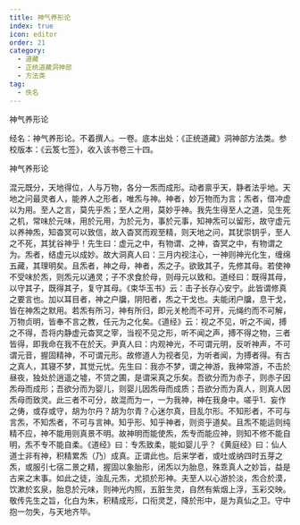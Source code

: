 ```yaml
---
title: 神气养形论
index: true
icon: editor
order: 21
category:
  - 道藏
  - 正统道藏洞神部
  - 方法类
tag:
  - 佚名
---
```


神气养形论  

经名：神气养形论。不着撰人。一卷。底本出处：《正统道藏》洞神部方法类。参校版本：《云笈七签》，收入该书卷三十四。  

神气养形论  

混元既分，天地得位，人与万物，各分一炁而成形。动者禀乎天，静者法乎地。天地之问最灵者人，能养人之形者，唯炁与神。神者，妙万物而为言；炁者，借冲虚以为用。至人之言，莫先乎炁；至人之用，莫妙乎神。我先生得至人之道，见生死之机，常味於元味，用於元用，为於元为，事於元事，知神炁可以留形，故守虚元以养神炁，知杳冥可以致信，故入杳冥而观至精，则天地之问，其犹崇钥乎，至人之不死，其犹谷神乎！先生曰：虚元之中，有物谓、之神，杳冥之中，有物谓之为。炁者，结虚元以成妙。故大洞真人曰：三月内视注心，一神则神光化生，缠绵五藏，其理明矣。且炁者，神之母，神者，炁之子。欲致其子，先修其母。若使神不受味於炁，则炁元以通灵；子不求食於母，则母元以致和。道经曰：既得其母，以守其子，既得其子，复守其母。《束华玉书》云：击子长存心安宁。此皆谓修真之要言也。加以耳目者，神之户牖，阴阳者，炁之干戈也。夫能闭户牖，息干戈，皆在神炁之默用。若炁有所习，神有所归，即元关枪而不可开，元绳约而不可解，万物贞明，皆奉不言之教，任元为之化矣。《道经》云：视之不见，听之不闻，搏之不得，吾将内静虚元杳冥之宰，当视不见之形，听不闻之声，搏不得之物，三者皆得，即我命在我不在於天。尹真人曰：内观神光，不可谓元明，反听神声，不可谓元音，握固精神，不可谓元形。故修道人为视者见，为听者闻，为搏者得。有古之真人，其寝不梦，其觉元忧。先生曰：我亦不梦，谓之神游，我神常游，不击於昼夜，独处於逍遥之墟，不贷之圃，是谓采真之乐矣。吾欲分而为赤子，则赤子因炁母而成形；吾欲分而为婴儿，则婴儿因炁母而成质；吾欲分而为真人，则真人因炁母而致灵。此三者不可分，故混而为一，一为我神，神在我身中。嗟乎1．妄作之俦，或存或守，胡为尔丹？胡为尔青？心迷尔真，目乱尔形。不知形者，不可与言炁，不知炁者，不可与言神。知乎形、知乎神者，则资乎道矣。且炁不能运则纯精不应，神不能用则真景不明。故神明而能使炁，炁专而能应神，则知不修不能自明，炁不专不能自柔。《道经》曰：专炁致柔，能如婴儿乎？《黄庭经》曰：仙人道士非有神，积精累炁（乃）成真。正谓此也。后来学者，或吐或纳四时五芽之炁，或服引七宿二景之精，握固以象胎形，闭炁以为胎息，殊乖真人之妙旨，益是古来之末事。如此之徒，浊乱元炁，尤损於形神。夫至人以心游於淡，炁合於漠，饮漱於玄泉，胎息於元味，则神光内照，五脏生灵，自然有紫烟上浮，玉彩交映。敬传先生之旨，化白为朱，积精成形，口衔灵芝，降於形中，是为真仙之卫。守中抱一勿失，与天地齐毕。  
